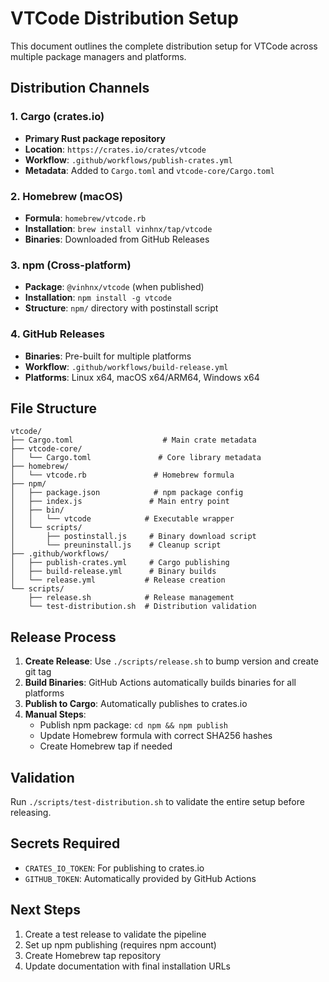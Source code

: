 # VTCode Distribution Setup

This document outlines the complete distribution setup for VTCode across multiple package managers and platforms.

## Distribution Channels

### 1. Cargo (crates.io)

-   **Primary Rust package repository**
-   **Location**: `https://crates.io/crates/vtcode`
-   **Workflow**: `.github/workflows/publish-crates.yml`
-   **Metadata**: Added to `Cargo.toml` and `vtcode-core/Cargo.toml`

### 2. Homebrew (macOS)

-   **Formula**: `homebrew/vtcode.rb`
-   **Installation**: `brew install vinhnx/tap/vtcode`
-   **Binaries**: Downloaded from GitHub Releases

### 3. npm (Cross-platform)

-   **Package**: `@vinhnx/vtcode` (when published)
-   **Installation**: `npm install -g vtcode`
-   **Structure**: `npm/` directory with postinstall script

### 4. GitHub Releases

-   **Binaries**: Pre-built for multiple platforms
-   **Workflow**: `.github/workflows/build-release.yml`
-   **Platforms**: Linux x64, macOS x64/ARM64, Windows x64

## File Structure

```
vtcode/
├── Cargo.toml                    # Main crate metadata
├── vtcode-core/
│   └── Cargo.toml               # Core library metadata
├── homebrew/
│   └── vtcode.rb               # Homebrew formula
├── npm/
│   ├── package.json            # npm package config
│   ├── index.js               # Main entry point
│   ├── bin/
│   │   └── vtcode            # Executable wrapper
│   └── scripts/
│       ├── postinstall.js     # Binary download script
│       └── preuninstall.js    # Cleanup script
├── .github/workflows/
│   ├── publish-crates.yml     # Cargo publishing
│   ├── build-release.yml      # Binary builds
│   └── release.yml           # Release creation
└── scripts/
    ├── release.sh            # Release management
    └── test-distribution.sh  # Distribution validation
```

## Release Process

1. **Create Release**: Use `./scripts/release.sh` to bump version and create git tag
2. **Build Binaries**: GitHub Actions automatically builds binaries for all platforms
3. **Publish to Cargo**: Automatically publishes to crates.io
4. **Manual Steps**:
    - Publish npm package: `cd npm && npm publish`
    - Update Homebrew formula with correct SHA256 hashes
    - Create Homebrew tap if needed

## Validation

Run `./scripts/test-distribution.sh` to validate the entire setup before releasing.

## Secrets Required

-   `CRATES_IO_TOKEN`: For publishing to crates.io
-   `GITHUB_TOKEN`: Automatically provided by GitHub Actions

## Next Steps

1. Create a test release to validate the pipeline
2. Set up npm publishing (requires npm account)
3. Create Homebrew tap repository
4. Update documentation with final installation URLs
